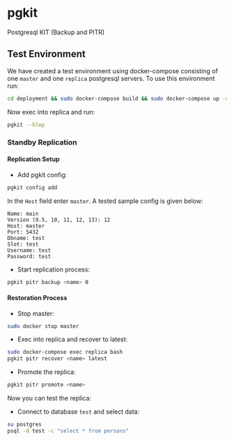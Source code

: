 # pgkit
Postgresql KIT (Backup and PITR)

## Test Environment
We have created a test environment using docker-compose consisting of one `master` and one `replica` postgresql servers.
To use this environment run:

```bash
cd deployment && sudo docker-compose build && sudo docker-compose up -d
```

Now exec into replica and run:

```bash
pgkit --hlep
```

### Standby Replication

#### Replication Setup

* Add pgkit config:

```bash
pgkit config add
```

In the `Host` field enter `master`. A tested sample config is given below:

```
Name: main
Version (9.5, 10, 11, 12, 13): 12
Host: master
Port: 5432
Dbname: test
Slot: test
Username: test
Password: test
```

* Start replication process:

```bash
pgkit pitr backup <name> 0
```

#### Restoration Process

* Stop master:

```bash
sudo docker stop master
```

* Exec into replica and recover to latest:

```bash
sudo docker-compose exec replica bash
pgkit pitr recover <name> latest
```

* Promote the replica:

```bash
pgkit pitr promote <name>
```

Now you can test the replica:
* Connect to database `test` and select data:

```bash
su postgres
psql -d test -c "select * from persons"
```

